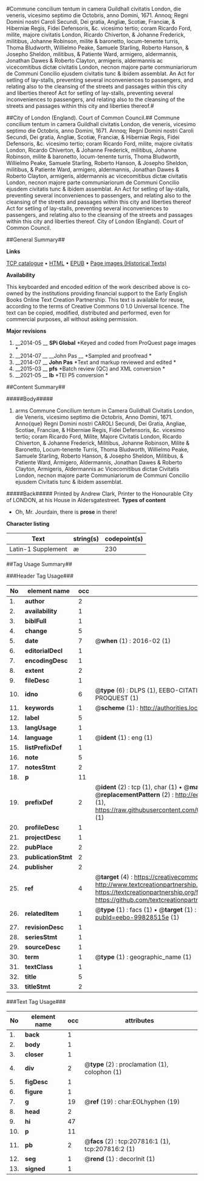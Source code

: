 #Commune concilium tentum in camera Guildhall civitatis London, die veneris, vicesimo septimo die Octobris, anno Domini, 1671. Annoq; Regni Domini nostri Caroli Secundi, Dei gratia, Angliæ, Scotiæ, Franciæ, & Hiberniæ Regis, Fidei Defensoris, &c. vicesimo tertio; coram Ricardo Ford, milite, majore civitatis London, Ricardo Chiverton, & Johanne Frederick, militibus, Johanne Robinson, milite & baronetto, locum-tenente turris, Thoma Bludworth, Willielmo Peake, Samuele Starling, Roberto Hanson, & Josepho Sheldon, militibus, & Patiente Ward, armigero, aldermannis, Jonathan Dawes & Roberto Clayton, armigeris, aldermannis ac vicecomitibus dictæ civitatis London, necnon majore parte communiariorum de Communi Concilio ejusdem civitatis tunc & ibidem assemblat. An Act for setling of lay-stalls, preventing several inconveniences to passengers, and relating also to the cleansing of the streets and passages within this city and liberties thereof Act for setling of lay-stalls, preventing several inconveniences to passengers, and relating also to the cleansing of the streets and passages within this city and liberties thereof.#

##City of London (England). Court of Common Council.##
Commune concilium tentum in camera Guildhall civitatis London, die veneris, vicesimo septimo die Octobris, anno Domini, 1671. Annoq; Regni Domini nostri Caroli Secundi, Dei gratia, Angliæ, Scotiæ, Franciæ, & Hiberniæ Regis, Fidei Defensoris, &c. vicesimo tertio; coram Ricardo Ford, milite, majore civitatis London, Ricardo Chiverton, & Johanne Frederick, militibus, Johanne Robinson, milite & baronetto, locum-tenente turris, Thoma Bludworth, Willielmo Peake, Samuele Starling, Roberto Hanson, & Josepho Sheldon, militibus, & Patiente Ward, armigero, aldermannis, Jonathan Dawes & Roberto Clayton, armigeris, aldermannis ac vicecomitibus dictæ civitatis London, necnon majore parte communiariorum de Communi Concilio ejusdem civitatis tunc & ibidem assemblat. An Act for setling of lay-stalls, preventing several inconveniences to passengers, and relating also to the cleansing of the streets and passages within this city and liberties thereof
Act for setling of lay-stalls, preventing several inconveniences to passengers, and relating also to the cleansing of the streets and passages within this city and liberties thereof.
City of London (England). Court of Common Council.

##General Summary##

**Links**

[TCP catalogue](http://www.ota.ox.ac.uk/tcp/)  • 
[HTML](http://tei.it.ox.ac.uk/tcp/Texts-HTML/free/B26/B26130.html)  • 
[EPUB](http://tei.it.ox.ac.uk/tcp/Texts-EPUB/free/B26/B26130.epub) • 
[Page images (Historical Texts)](https://historicaltexts.jisc.ac.uk/eebo-99828515e)

**Availability**

This keyboarded and encoded edition of the work described above is co-owned by the
    institutions providing financial support to the Early English Books Online Text Creation
    Partnership. This text is available for reuse, according to the terms of  Creative Commons 0 1.0 Universal
    licence. The text can be copied, modified, distributed and performed, even for commercial
    purposes, all without asking permission.

**Major revisions**

1. __2014-05 __ __SPi Global__ *Keyed and coded from ProQuest page images *
1. __2014-07 __ __John Pas __ *Sampled and proofread *
1. __2014-07 __ __John Pas__ *Text and markup reviewed and edited *
1. __2015-03 __ __pfs__ *Batch review (QC) and XML conversion *
1. __2021-05 __ __lb__ *TEI P5 conversion *

##Content Summary##

#####Body#####

1. arms Commune Concilium tentum in Camera Guildhall Civitatis London, die Veneris, vicesimo septimo die Octobris, Anno Domini, 1671. Anno{que} Regni Domini nostri CAROLI Secundi, Dei Gratia, Angliae, Scotiae, Franciae, & Hiberniae Regis, Fidei Defensoris, &c. vicesimo tertio; coram Ricardo Ford, Milite, Majore Civitatis London, Ricardo Chiverton, & Johanne Frederick, Militibus, Johanne Robinson, Milite & Baronetto, Locum-tenente Turris, Thoma Bludworth, Willielmo Peake, Samuele Starling, Roberto Hanson, & Josepho Sheldon, Militibus, & Patiente Ward, Armigero, Aldermannis, Jonathan Dawes & Roberto Clayton, Armigeris, Aldermannis ac Vicecomitibus dictae Civitatis London, necnon majore parte Communiariorum de Communi Concilio ejusdem Civitatis tunc & ibidem assemblat.

#####Back#####
Printed by Andrew Clark, Printer to the Honourable City of LONDON, at his House in Aldersgatestreet.
**Types of content**

  * Oh, Mr. Jourdain, there is **prose** in there!

**Character listing**


|Text|string(s)|codepoint(s)|
|---|---|---|
|Latin-1 Supplement|æ|230|

##Tag Usage Summary##

###Header Tag Usage###

|No|element name|occ|attributes|
|---|---|---|---|
|1.|__author__|2||
|2.|__availability__|1||
|3.|__biblFull__|1||
|4.|__change__|5||
|5.|__date__|7| @__when__ (1) : 2016-02 (1)|
|6.|__editorialDecl__|1||
|7.|__encodingDesc__|1||
|8.|__extent__|2||
|9.|__fileDesc__|1||
|10.|__idno__|6| @__type__ (6) : DLPS (1), EEBO-CITATION (1), VID (1), EEBO-PROQUEST (1), STC (1), PROQUEST (1)|
|11.|__keywords__|1| @__scheme__ (1) : http://authorities.loc.gov/ (1)|
|12.|__label__|5||
|13.|__langUsage__|1||
|14.|__language__|1| @__ident__ (1) : eng (1)|
|15.|__listPrefixDef__|1||
|16.|__note__|5||
|17.|__notesStmt__|2||
|18.|__p__|11||
|19.|__prefixDef__|2| @__ident__ (2) : tcp (1), char (1)  •  @__matchPattern__ (2) : ([0-9\-]+):([0-9IVX]+) (1), (.+) (1)  •  @__replacementPattern__ (2) : http://eebo.chadwyck.com/downloadtiff?vid=$1&page=$2 (1), https://raw.githubusercontent.com/textcreationpartnership/Texts/master/tcpchars.xml#$1 (1)|
|20.|__profileDesc__|1||
|21.|__projectDesc__|1||
|22.|__pubPlace__|2||
|23.|__publicationStmt__|2||
|24.|__publisher__|2||
|25.|__ref__|4| @__target__ (4) : https://creativecommons.org/publicdomain/zero/1.0/ (1), http://www.textcreationpartnership.org/docs/. (1), https://textcreationpartnership.org/faq/#faq05 (1), https://github.com/textcreationpartnership (1)|
|26.|__relatedItem__|1| @__type__ (1) : facs (1)  •  @__target__ (1) : https://data.historicaltexts.jisc.ac.uk/view?pubId=eebo-99828515e (1)|
|27.|__revisionDesc__|1||
|28.|__seriesStmt__|1||
|29.|__sourceDesc__|1||
|30.|__term__|1| @__type__ (1) : geographic_name (1)|
|31.|__textClass__|1||
|32.|__title__|5||
|33.|__titleStmt__|2||


###Text Tag Usage###

|No|element name|occ|attributes|
|---|---|---|---|
|1.|__back__|1||
|2.|__body__|1||
|3.|__closer__|1||
|4.|__div__|2| @__type__ (2) : proclamation (1), colophon (1)|
|5.|__figDesc__|1||
|6.|__figure__|1||
|7.|__g__|19| @__ref__ (19) : char:EOLhyphen (19)|
|8.|__head__|2||
|9.|__hi__|47||
|10.|__p__|11||
|11.|__pb__|2| @__facs__ (2) : tcp:207816:1 (1), tcp:207816:2 (1)|
|12.|__seg__|1| @__rend__ (1) : decorInit (1)|
|13.|__signed__|1||
